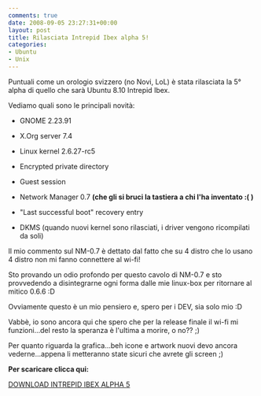 ```yaml
---
comments: true
date: 2008-09-05 23:27:31+00:00
layout: post
title: Rilasciata Intrepid Ibex alpha 5!
categories:
- Ubuntu
- Unix
---
```


Puntuali come un orologio svizzero (no Novi, LoL) è stata rilasciata la 5° alpha di quello che sarà Ubuntu 8.10 Intrepid Ibex.

Vediamo quali sono le principali novità:



	
  * GNOME 2.23.91

	
  * X.Org server 7.4

	
  * Linux kernel 2.6.27-rc5

	
  * Encrypted private directory

	
  * Guest session

	
  * Network Manager 0.7 **(che gli si bruci la tastiera a chi l'ha inventato :( )**

	
  * "Last successful boot" recovery entry

	
  * DKMS  (quando nuovi kernel sono rilasciati, i driver vengono ricompilati da soli)


Il mio commento sul NM-0.7 è dettato dal fatto che su 4 distro che lo usano 4 distro non mi fanno connettere al wi-fi!

Sto provando un odio profondo per questo cavolo di NM-0.7 e sto provvedendo a disintegrarne ogni forma dalle mie linux-box per ritornare al mitico 0.6.6 :D

Ovviamente questo è un mio pensiero e, spero per i DEV, sia solo mio :D

Vabbè, io sono ancora qui che spero che per la release finale il wi-fi mi funzioni...del resto la speranza è l'ultima a morire, o no?? ;)

Per quanto riguarda la grafica...beh icone e artwork nuovi devo ancora vederne...appena li metteranno state sicuri che avrete gli screen ;)

**Per scaricare clicca qui:**

[DOWNLOAD INTREPID IBEX ALPHA 5](http://cdimage.ubuntu.com/releases/8.10/alpha-5/)
